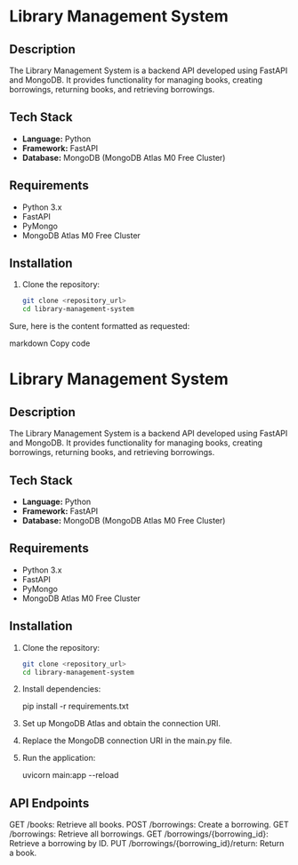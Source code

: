 # Library Management System

## Description

The Library Management System is a backend API developed using FastAPI and MongoDB. It provides functionality for managing books, creating borrowings, returning books, and retrieving borrowings.

## Tech Stack

- **Language:** Python
- **Framework:** FastAPI
- **Database:** MongoDB (MongoDB Atlas M0 Free Cluster)

## Requirements

- Python 3.x
- FastAPI
- PyMongo
- MongoDB Atlas M0 Free Cluster

## Installation

1. Clone the repository:

   ```bash
   git clone <repository_url>
   cd library-management-system
   ```

Sure, here is the content formatted as requested:

markdown
Copy code

# Library Management System

## Description

The Library Management System is a backend API developed using FastAPI and MongoDB. It provides functionality for managing books, creating borrowings, returning books, and retrieving borrowings.

## Tech Stack

- **Language:** Python
- **Framework:** FastAPI
- **Database:** MongoDB (MongoDB Atlas M0 Free Cluster)

## Requirements

- Python 3.x
- FastAPI
- PyMongo
- MongoDB Atlas M0 Free Cluster

## Installation

1. Clone the repository:

   ```bash
   git clone <repository_url>
   cd library-management-system
   ```

2. Install dependencies:

   pip install -r requirements.txt

3. Set up MongoDB Atlas and obtain the connection URI.

4. Replace the MongoDB connection URI in the main.py file.

5. Run the application:

   uvicorn main:app --reload

## API Endpoints

GET /books: Retrieve all books.
POST /borrowings: Create a borrowing.
GET /borrowings: Retrieve all borrowings.
GET /borrowings/{borrowing_id}: Retrieve a borrowing by ID.
PUT /borrowings/{borrowing_id}/return: Return a book.
